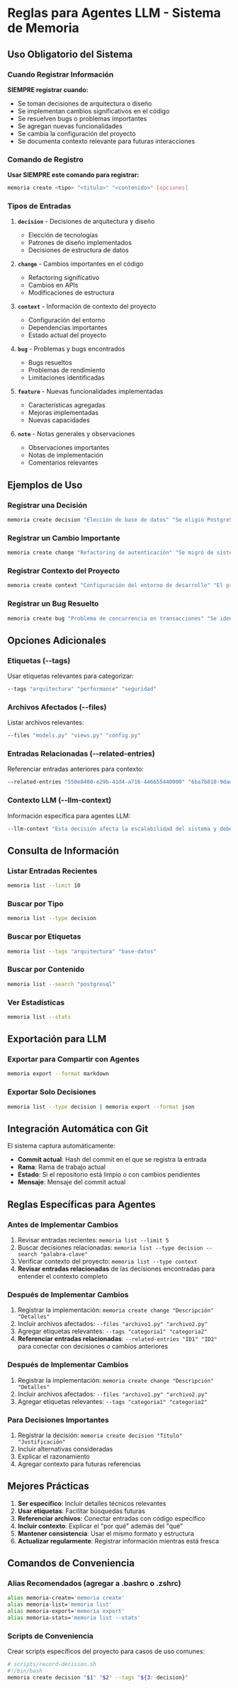 # Reglas para Agentes LLM - Sistema de Memoria

## Uso Obligatorio del Sistema

### Cuando Registrar Información

**SIEMPRE registrar cuando:**
- Se toman decisiones de arquitectura o diseño
- Se implementan cambios significativos en el código
- Se resuelven bugs o problemas importantes
- Se agregan nuevas funcionalidades
- Se cambia la configuración del proyecto
- Se documenta contexto relevante para futuras interacciones

### Comando de Registro

**Usar SIEMPRE este comando para registrar:**
```bash
memoria create <tipo> "<titulo>" "<contenido>" [opciones]
```

### Tipos de Entradas

1. **`decision`** - Decisiones de arquitectura y diseño
   - Elección de tecnologías
   - Patrones de diseño implementados
   - Decisiones de estructura de datos

2. **`change`** - Cambios importantes en el código
   - Refactoring significativo
   - Cambios en APIs
   - Modificaciones de estructura

3. **`context`** - Información de contexto del proyecto
   - Configuración del entorno
   - Dependencias importantes
   - Estado actual del proyecto

4. **`bug`** - Problemas y bugs encontrados
   - Bugs resueltos
   - Problemas de rendimiento
   - Limitaciones identificadas

5. **`feature`** - Nuevas funcionalidades implementadas
   - Características agregadas
   - Mejoras implementadas
   - Nuevas capacidades

6. **`note`** - Notas generales y observaciones
   - Observaciones importantes
   - Notas de implementación
   - Comentarios relevantes

## Ejemplos de Uso

### Registrar una Decisión
```bash
memoria create decision "Elección de base de datos" "Se eligió PostgreSQL por su robustez, soporte JSON nativo y capacidades de consulta avanzadas. Alternativas consideradas: MongoDB (menos ACID) y SQLite (limitaciones de concurrencia)." --tags "arquitectura" "base-datos" "postgresql"
```

### Registrar un Cambio Importante
```bash
memoria create change "Refactoring de autenticación" "Se migró de sistema de sesiones a JWT tokens para mejorar escalabilidad y soporte de APIs. Archivos modificados: auth.py, models.py, middleware.py" --files "auth.py" "models.py" "middleware.py" --tags "refactoring" "autenticacion" "jwt"
```

### Registrar Contexto del Proyecto
```bash
memoria create context "Configuración del entorno de desarrollo" "El proyecto requiere Python 3.8+, PostgreSQL 12+, y Redis 6+. Variables de entorno críticas: DATABASE_URL, REDIS_URL, SECRET_KEY. Configuración en .env.example" --tags "configuracion" "entorno" "dependencias"
```

### Registrar un Bug Resuelto
```bash
memoria create bug "Problema de concurrencia en transacciones" "Se identificó y resolvió race condition en procesamiento de pagos. Solución: implementación de locks optimistas y retry logic. Commit: a1b2c3d" --tags "bug" "concurrencia" "transacciones" --files "payment_processor.py"
```

## Opciones Adicionales

### Etiquetas (--tags)
Usar etiquetas relevantes para categorizar:
```bash
--tags "arquitectura" "performance" "seguridad"
```

### Archivos Afectados (--files)
Listar archivos relevantes:
```bash
--files "models.py" "views.py" "config.py"
```

### Entradas Relacionadas (--related-entries)
Referenciar entradas anteriores para contexto:
```bash
--related-entries "550e8400-e29b-41d4-a716-446655440000" "6ba7b810-9dad-11d1-80b4-00c04fd430c8"
```

### Contexto LLM (--llm-context)
Información específica para agentes LLM:
```bash
--llm-context "Esta decisión afecta la escalabilidad del sistema y debe considerarse en futuras implementaciones"
```

## Consulta de Información

### Listar Entradas Recientes
```bash
memoria list --limit 10
```

### Buscar por Tipo
```bash
memoria list --type decision
```

### Buscar por Etiquetas
```bash
memoria list --tags "arquitectura" "base-datos"
```

### Buscar por Contenido
```bash
memoria list --search "postgresql"
```

### Ver Estadísticas
```bash
memoria list --stats
```

## Exportación para LLM

### Exportar para Compartir con Agentes
```bash
memoria export --format markdown
```

### Exportar Solo Decisiones
```bash
memoria list --type decision | memoria export --format json
```

## Integración Automática con Git

El sistema captura automáticamente:
- **Commit actual**: Hash del commit en el que se registra la entrada
- **Rama**: Rama de trabajo actual
- **Estado**: Si el repositorio está limpio o con cambios pendientes
- **Mensaje**: Mensaje del commit actual

## Reglas Específicas para Agentes

### Antes de Implementar Cambios
1. Revisar entradas recientes: `memoria list --limit 5`
2. Buscar decisiones relacionadas: `memoria list --type decision --search "palabra-clave"`
3. Verificar contexto del proyecto: `memoria list --type context`
4. **Revisar entradas relacionadas** de las decisiones encontradas para entender el contexto completo

### Después de Implementar Cambios
1. Registrar la implementación: `memoria create change "Descripción" "Detalles"`
2. Incluir archivos afectados: `--files "archivo1.py" "archivo2.py"`
3. Agregar etiquetas relevantes: `--tags "categoria1" "categoria2"`
4. **Referenciar entradas relacionadas**: `--related-entries "ID1" "ID2"` para conectar con decisiones o cambios anteriores

### Después de Implementar Cambios
1. Registrar la implementación: `memoria create change "Descripción" "Detalles"`
2. Incluir archivos afectados: `--files "archivo1.py" "archivo2.py"`
3. Agregar etiquetas relevantes: `--tags "categoria1" "categoria2"`

### Para Decisiones Importantes
1. Registrar la decisión: `memoria create decision "Título" "Justificación"`
2. Incluir alternativas consideradas
3. Explicar el razonamiento
4. Agregar contexto para futuras referencias

## Mejores Prácticas

1. **Ser específico**: Incluir detalles técnicos relevantes
2. **Usar etiquetas**: Facilitar búsquedas futuras
3. **Referenciar archivos**: Conectar entradas con código específico
4. **Incluir contexto**: Explicar el "por qué" además del "qué"
5. **Mantener consistencia**: Usar el mismo formato y estructura
6. **Actualizar regularmente**: Registrar información mientras está fresca

## Comandos de Conveniencia

### Alias Recomendados (agregar a .bashrc o .zshrc)
```bash
alias memoria-create='memoria create'
alias memoria-list='memoria list'
alias memoria-export='memoria export'
alias memoria-stats='memoria list --stats'
```

### Scripts de Conveniencia
Crear scripts específicos del proyecto para casos de uso comunes:
```bash
# scripts/record-decision.sh
#!/bin/bash
memoria create decision "$1" "$2" --tags "${3:-decision}"
```
